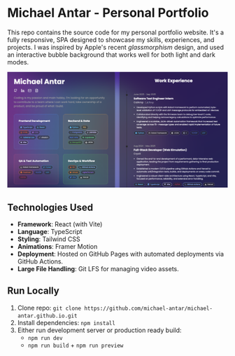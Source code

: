 # Michael Antar - Personal Portfolio

This repo contains the source code for my personal portfolio website. It's a fully responsive, SPA designed to showcase my skills, experiences, and projects. I was inspired by Apple's recent _glassmorphism_ design, and used an interactive bubble background that works well for both light and dark modes.

![Screenshot of site](/public/og-image.png)

## Technologies Used

- **Framework**: React (with Vite)
- **Language**: TypeScript
- **Styling**: Tailwind CSS
- **Animations**: Framer Motion
- **Deployment**: Hosted on GitHub Pages with automated deployments via GitHub Actions.
- **Large File Handling**: Git LFS for managing video assets.

## Run Locally

1. Clone repo: `git clone https://github.com/michael-antar/michael-antar.github.io.git`
2. Install dependencies: `npm install`
3. Either run development server or production ready build:
    - `npm run dev`
    - `npm run build` + `npm run preview`
